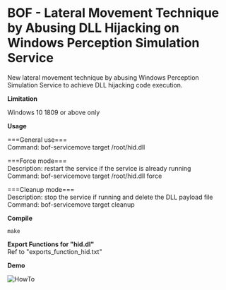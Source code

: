 # BOF - Lateral Movement Technique by Abusing DLL Hijacking on Windows Perception Simulation Service
New lateral movement technique by abusing Windows Perception Simulation Service to achieve DLL hijacking code execution.

**Limitation**

Windows 10 1809 or above only

**Usage**

===General use===  
Command: bof-servicemove target /root/hid.dll  

===Force mode===  
Description: restart the service if the service is already running  
Command: bof-servicemove target /root/hid.dll force

===Cleanup mode===  
Description: stop the service if running and delete the DLL payload file  
Command: bof-servicemove target cleanup

**Compile**

`make`

**Export Functions for "hid.dl"**  
Ref to "exports_function_hid.txt"

**Demo**

![HowTo](https://github.com/netero1010/ServiceMove-BOF/raw/main/demo.gif)
